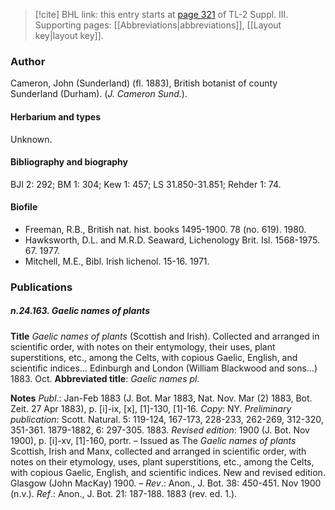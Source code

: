 > [!cite] BHL link: this entry starts at [page 321](https://www.biodiversitylibrary.org/item/103861#page/331/mode/1up) of TL-2 Suppl. III.
> Supporting pages: [[Abbreviations|abbreviations]], [[Layout key|layout key]].

### Author

Cameron, John (Sunderland) (fl. 1883), British botanist of county Sunderland (Durham). (*J. Cameron Sund.*).

#### Herbarium and types

Unknown.

#### Bibliography and biography

BJI 2: 292; BM 1: 304; Kew 1: 457; LS 31.850-31.851; Rehder 1: 74.

#### Biofile

- Freeman, R.B., British nat. hist. books 1495-1900. 78 (no. 619). 1980.
- Hawksworth, D.L. and M.R.D. Seaward, Lichenology Brit. Isl. 1568-1975. 67. 1977.
- Mitchell, M.E., Bibl. Irish lichenol. 15-16. 1971.

### Publications

##### n.24.163. Gaelic names of plants

**Title**
*Gaelic names of plants* (Scottish and Irish). Collected and arranged in scientific order, with notes on their entymology, their uses, plant superstitions, etc., among the Celts, with copious Gaelic, English, and scientific indices... Edinburgh and London (William Blackwood and sons...) 1883. Oct.
**Abbreviated title**: *Gaelic names pl.*

**Notes**
*Publ*.: Jan-Feb 1883 (J. Bot. Mar 1883, Nat. Nov. Mar (2) 1883, Bot. Zeit. 27 Apr 1883), p. \[i\]-ix, \[x\], \[1\]-130, \[1\]-16. *Copy*: NY.
*Preliminary publication*: Scott. Natural. 5: 119-124, 167-173, 228-233, 262-269, 312-320, 351-361. 1879-1882, 6: 297-305. 1883.
*Revised edition*: 1900 (J. Bot. Nov 1900), p. \[i\]-xv, \[1\]-160, portr. – Issued as The *Gaelic names of plants* Scottish, Irish and Manx, collected and arranged in scientific order, with notes on their etymology, uses, plant superstitions, etc., among the Celts, with copious Gaelic, English, and scientific indices. New and revised edition. Glasgow (John MacKay) 1900. – *Rev*.: Anon., J. Bot. 38: 450-451. Nov 1900 (n.v.).
*Ref*.: Anon., J. Bot. 21: 187-188. 1883 (rev. ed. 1.).

